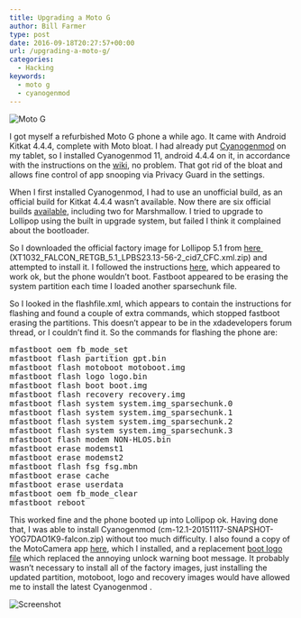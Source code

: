 ```yaml
---
title: Upgrading a Moto G
author: Bill Farmer
type: post
date: 2016-09-18T20:27:57+00:00
url: /upgrading-a-moto-g/
categories:
  - Hacking
keywords:
  - moto g
  - cyanogenmod
---
```

![Moto G][1]

I got myself a refurbished Moto G phone a while ago. It came with Android Kitkat 4.4.4, complete with Moto bloat. I had already put [Cyanogenmod][2] on my tablet, so I installed Cyanogenmod 11, android 4.4.4 on it, in accordance with the instructions on the [wiki][3], no problem. That got rid of the bloat and allows fine control of app snooping via Privacy Guard in the settings.

When I first installed Cyanogenmod, I had to use an unofficial build, as an official build for Kitkat 4.4.4 wasn&rsquo;t available. Now there are six official builds [available][4], including two for Marshmallow. I tried to upgrade to Lollipop using the built in upgrade system, but failed I think it complained about the bootloader.

So I downloaded the official factory image for Lollipop 5.1 from [here ][5] (XT1032\_FALCON\_RETGB\_5.1\_LPBS23.13-56-2\_cid7\_CFC.xml.zip) and attempted to install it. I followed the instructions [here][6], which appeared to work ok, but the phone wouldn&rsquo;t boot. Fastboot appeared to be erasing the system partition each time I loaded another sparsechunk file.

So I looked in the flashfile.xml, which appears to contain the instructions for flashing and found a couple of extra commands, which stopped fastboot erasing the partitions. This doesn&rsquo;t appear to be in the xdadevelopers forum thread, or I couldn&rsquo;t find it. So the commands for flashing the phone are:

<pre>
mfastboot oem fb_mode_set
mfastboot flash partition gpt.bin
mfastboot flash motoboot motoboot.img
mfastboot flash logo logo.bin
mfastboot flash boot boot.img
mfastboot flash recovery recovery.img
mfastboot flash system system.img_sparsechunk.0
mfastboot flash system system.img_sparsechunk.1
mfastboot flash system system.img_sparsechunk.2
mfastboot flash system system.img_sparsechunk.3
mfastboot flash modem NON-HLOS.bin
mfastboot erase modemst1
mfastboot erase modemst2
mfastboot flash fsg fsg.mbn
mfastboot erase cache
mfastboot erase userdata 
mfastboot oem fb_mode_clear
mfastboot reboot
</pre>

This worked fine and the phone booted up into Lollipop ok. Having done that, I was able to install Cyanogenmod (cm-12.1-20151117-SNAPSHOT-YOG7DAO1K9-falcon.zip) without too much difficulty. I also found a copy of the MotoCamera app [here][7], which I installed, and a replacement [boot logo file][8] which replaced the annoying unlock warning boot message. It probably wasn&rsquo;t necessary to install all of the factory images, just installing the updated partition, motoboot, logo and recovery images would have allowed me to install the latest Cyanogenmod .

![Screenshot][9]

 [1]: images/2016/09/Moto_g.jpg
 [2]: http://www.cyanogenmod.org
 [3]: https://wiki.cyanogenmod.org/w/Install_CM_for_falcon
 [4]: http://download.cyanogenmod.org/?type=snapshot&device=falcon
 [5]: http://www.filefactory.com/folder/c6cdedc45a775d27
 [6]: http://forum.xda-developers.com/showthread.php?t=2542219
 [7]: http://forum.xda-developers.com/devdb/project/dl/?id=15250
 [8]: http://forum.xda-developers.com/showthread.php?t=2548530
 [9]: images/2016/09/Screenshot_2016-09-18-21-23-45.png
